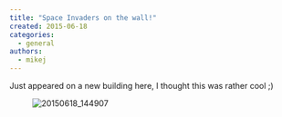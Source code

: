```yaml
---
title: "Space Invaders on the wall!"
created: 2015-06-18
categories: 
  - general
authors: 
  - mikej
---
```


Just appeared on a new building here, I thought this was rather cool ;)

<figure>

![20150618_144907](@assets/images/post/20150618_144907.jpg)

</figure>